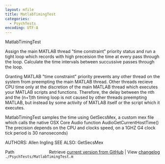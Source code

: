 ```yaml
---
layout: mfile
title: MatlabTimingTest
categories:
  - PsychTests
encoding: UTF-8
---
```


MatlabTimingTest

Assign the main MATLAB thread "time constraint" priority status and
run a tight loop which records with high preceision the time at every
pass through the loop.  Calculate the time intervals between succussive
passes through the loop.

Granting MATLAB "time constraint" priority prevents any other thread on the
system from preempting the main MATLAB thread. Other threads recieve
CPU time only at the discretion of the main MATLAB thread which executes
your MATLAB scripts and functions.  Therefore, the delay between
the nth and the (n+1)th timing loop is not caused by other threads
preempting MATLAB, but instead by some activity of MATLAB itself or the script which it executes.

MatlabTimingTest samples the time using GetSecsMex, a custom mex file
which calls the native OSX Core Audio function AudioGetCurrentHostTime()
The precision depends on the CPU and clocks speed, on a 1GHZ G4 clock tick
period is 30 nanoseconds)

AUTHORS: Allen Ingling
SEE ALSO: GetSecsMex


<div class="code_header" style="text-align:right;">
  <span style="float:left;">Path&nbsp;&nbsp;</span> <span class="counter">Retrieve <a href=
  "https://raw.github.com/Psychtoolbox-3/Psychtoolbox-3/beta/./PsychTests/MatlabTimingTest.m">current version from GitHub</a> | View <a href=
  "https://github.com/Psychtoolbox-3/Psychtoolbox-3/commits/beta/./PsychTests/MatlabTimingTest.m">changelog</a></span>
</div>
<div class="code">
  <code>./PsychTests/MatlabTimingTest.m</code>
</div>
